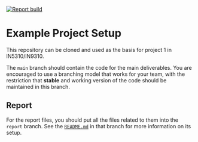 [![Report build](https://github.uio.no/2023-s2-in5310-in9310/example-p1/actions/workflows/build.yml/badge.svg?branch=report)](https://github.uio.no/2023-s2-in5310-in9310/example-p1/actions/workflows/build.yml)
# Example Project Setup

This repository can be cloned and used as the basis for project 1 in IN5310/IN9310.

The `main` branch should contain the code for the main deliverables.  You are encouraged to use a branching model that works for your team, with the restriction that **stable** and working version of the code should be maintained in this branch.

## Report

For the report files, you should put all the files related to them into the `report` branch.  See the [`README.md`](../report/README.md) in that branch for more information on its setup.
